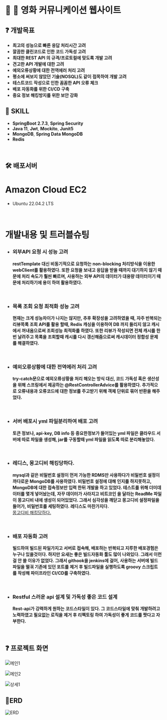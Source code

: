 # 🙌  영화 커뮤니케이션 웹사이트 

## ❓   개발목표
- **최고의 성능으로 빠른 응답 처리시간 고려**
- **깔끔한 클린코드로 인한 코드 가독성 고려**
- **최대한 REST API 의 규격/프로토컬에 맞도록 개발 고려**
- **견고한 API 개발에 대한 고려**
- **예외오류상황에 대한 전역에러 처리 고려**
- **평소에 써보지 않았던 기술(NOSQL)도 같이 접목하여 개발 고려**
- **테스트코드 작성으로 인한 꼼꼼한 API 오류 체크**
- **배포 자동화를 위한 CI/CD 구축**
- **중요 정보 해킹방지를 위한 보안 강화**

##  🙋   SKILL
- **SpringBoot 2.7.3**, **Spring Security**
- **Java 11**, **Jwt**, **Mockito**, **Junit5**
- **MongoDB**, **Spring Data MongoDB**
- **Redis**

<br>  

## 🛠 배포서버 
# Amazon Cloud EC2
 - Ubuntu 22.04.2 LTS


<br>   

# 개발내용 및 트러블슈팅
- ### 외부API 요청 시 성능 고려
   **restTemplate 대신 비동기적으로 요청하는 non-blocking 처리방식을 이용한 webClient를 활용하였다. 또한 요청을 보내고 응답을 받을 때까지 대기하지 않기 때문에 처리 속도가 훨씬 빠르며, 사용하는 외부 API의 데이터가 대용량 데이터이기 때문에 처리하기에 용이 하여 활용하였다.**
<br>

- ### 목록 조회 요청 최적화 성능 고려
   **현재는 크게 성능차이가 나지는 않지만, 추후 확장성을 고려하였을 때, 자주 반복되는 리뷰목록 조회 API를 활용 할때, Redis 캐싱을 이용하여 DB 까지 들리지 않고 캐시에서 꺼내옴으로써 조회성능 최적화를 하였다. 또한 리뷰가 작성되면 전체 캐시를 한번 날려주고 목록을 조회할때 캐시를 다시 갱신해줌으로써 캐시데이터 정합성 문제를 해결하였다.**
<br>

- ### 예외오류상황에 대한 전역에러 처리 고려
   **try-catch문으로 예외오류상황을 처리 해오는 방식 대신, 코드 가독성 혹은 생산성을 위해 스프링에서 제공하는 @RestControllerAdvice를 활용하였다. 추가적으로 오류내용과 오류코드에 대한 정보를 주고받기 위해 객체 단위로 묶어 반환을 해주었다.**
<br>   

- ### 서버 배포시 yml 파일분리하여 배포 고려
   **토큰 정보나, api-key, DB info 등 중요한정보가 들어있는 yml 파일은 클라우드 서버에 따로 파일을 생성해, jar를 구동할때 yml 파일을 읽도록 따로 분리해놓았다.**
<br>   

- ### 레디스, 몽고디비 해킹당하다.
   **mysql과 같은 비밀번호 설정이 먼저 가능한 RDMS만 사용하다가 비밀번호 설정이 까다로운 MongoDB를 사용하였다. 비밀번호 설정에 대해 인지를 하지못하고, MongoDB에 대한 접속정보만 입력 한뒤 개발을 하고 있었다. 테스트를 위해 더미데이터를 몇개 넣어놨는데, 자꾸 데이터가 사라지고 비트코인 을 달라는 ReadMe 파일이 몽고디비 내에 생성이 되어있었다. 그래서 심각성을 깨닫고 몽고디비 설정파일을 들어가, 비밀번호를 세팅하였다. 레디스도 마찬가지다.**
 <br>[몽고디비 해킹당하다.](https://yjkim-dev.tistory.com/64)
<br>   

- ### 배포 자동화 고려
   **빌드하여 빌드된 파일가지고 서버로 접속해, 배포하는 반복되고 지루한 배포경험은 누구나 있을것이다. 하지만 요새는 좋은 빌드자동화 툴도 많이 나와있다. 그래서 이런걸 안 쓸 이유가 없었다. 그래서 githook을 jenkins에 걸어, 사용하는 서버에 빌드파일을 떨궈 기존에 있던 포트를 제거 후 빌드파일을 실행하도록 groovy 스크립트를 작성해 파이프라인 CI/CD를 구축하였다.**
<br>   

- ### Restful 스러운 api 설계 및 가독성 좋은 코드 설계
   **Rest-api가 강력하게 원하는 코드스타일이 있다. 그 코드스타일에 맞춰 개발하려고 노력하였고 필요없는 로직을 제거 후 리펙토링 하여 가독성이 좋게 코드를 짯다고 자부한다.**
<br>   
   
## ❓ 프로젝트 화면
![메인1](https://github.com/MovieApplication/backend/assets/73875312/1b7d9ef5-623d-4a21-a4b5-b30e219c41fb)

![메인2](https://github.com/MovieApplication/backend/assets/73875312/8bd45cfc-66ec-4f10-a98b-c7402ae99b63)

![상세1](https://github.com/MovieApplication/backend/assets/73875312/fd23f128-d91e-4aa0-a0f7-f6af5134acf8)


## 🚜ERD

![ERD](https://github.com/MovieApplication/backend/assets/73875312/e36b5b4a-a082-4243-b91c-5b7b9dbdd1e7)


